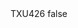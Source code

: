 <?xml version="1.0" encoding="UTF-8"?>
<CustomMetadata xmlns="http://soap.sforce.com/2006/04/metadata">
    <label>TXU426</label>
    <protected>false</protected>
</CustomMetadata>
